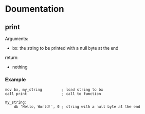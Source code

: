 # Doumentation

## print
Arguments:
- bx: the string to be printed with a null byte at the end

return:
- nothing

### Example
```
mov bx, my_string         ; load string to bx
call print                ; call to function

my_string:
    db 'Hello, World!', 0 ; string with a null byte at the end
```
